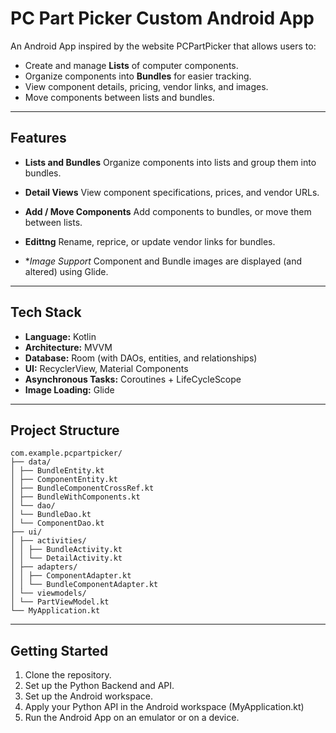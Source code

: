 # PC Part Picker Custom Android App

An Android App inspired by the website PCPartPicker that allows users to: 
- Create and manage **Lists** of computer components.
- Organize components into **Bundles** for easier tracking.
- View component details, pricing, vendor links, and images.
- Move components between lists and bundles.

---

## Features

- **Lists and Bundles**
  Organize components into lists and group them into bundles.

- **Detail Views**
  View component specifications, prices, and vendor URLs.

- **Add / Move Components**
  Add components to bundles, or move them between lists.

- **Edittng**
  Rename, reprice, or update vendor links for bundles.

- **Image Support*
  Component and Bundle images are displayed (and altered) using Glide.

---
## Tech Stack
- **Language:** Kotlin
- **Architecture:** MVVM
- **Database:** Room (with DAOs, entities, and relationships)
- **UI:** RecyclerView, Material Components
- **Asynchronous Tasks:** Coroutines + LifeCycleScope
- **Image Loading:** Glide

---

## Project Structure
```
com.example.pcpartpicker/
├── data/
│ ├── BundleEntity.kt 
│ ├── ComponentEntity.kt
│ ├── BundleComponentCrossRef.kt
│ ├── BundleWithComponents.kt
│ └── dao/
│ └── BundleDao.kt
│ └── ComponentDao.kt
├── ui/
│ ├── activities/
│ │ ├── BundleActivity.kt
│ │ └── DetailActivity.kt
│ ├── adapters/
│ │ ├── ComponentAdapter.kt
│ │ └── BundleComponentAdapter.kt
│ └── viewmodels/
│ └── PartViewModel.kt
└── MyApplication.kt
```
---
## Getting Started
1. Clone the repository.
2. Set up the Python Backend and API.
3. Set up the Android workspace.
4. Apply your Python API in the Android workspace (MyApplication.kt)
5. Run the Android App on an emulator or on a device.
